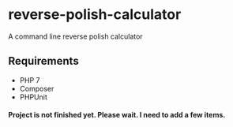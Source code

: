 # reverse-polish-calculator
A command line reverse polish calculator

## Requirements
* PHP 7
* Composer
* PHPUnit

#### Project is not finished yet. Please wait. I need to add a few items.

